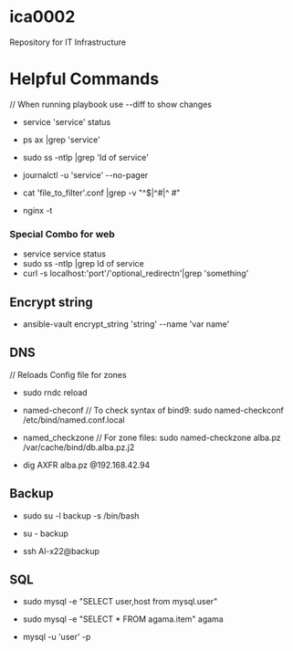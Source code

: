 # ica0002
Repository for IT Infrastructure


# Helpful Commands

// When running playbook use --diff to show changes

- service 'service' status
- ps ax |grep 'service'
- sudo ss -ntlp |grep 'Id of service'
- journalctl -u 'service' --no-pager
- cat 'file_to_filter'.conf |grep -v  "^$\|^#\|^  #"

- nginx -t

### Special Combo for web
- service service status
- sudo ss -ntlp |grep Id of service
- curl -s localhost:'port'/'optional_redirectn'|grep 'something'

## Encrypt string

- ansible-vault encrypt_string 'string' --name 'var name'

## DNS

// Reloads Config file for zones
- sudo rndc reload 
- named-checonf // To check syntax of bind9: sudo named-checkconf /etc/bind/named.conf.local
- named_checkzone // For zone files: sudo named-checkzone alba.pz /var/cache/bind/db.alba.pz.j2

- dig AXFR alba.pz @192.168.42.94

## Backup

- sudo su -l backup -s /bin/bash

- su - backup
- ssh Al-x22@backup

## SQL

- sudo mysql -e "SELECT user,host from mysql.user"
- sudo mysql -e "SELECT * FROM agama.item" agama

- mysql -u 'user' -p 

